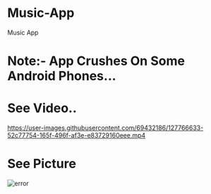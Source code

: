 # Music-App
Music App



# Note:- App Crushes On Some Android Phones...

# See Video..

https://user-images.githubusercontent.com/69432186/127766633-52c77754-165f-496f-af3e-e83729160eee.mp4






# See Picture 
![error](https://user-images.githubusercontent.com/69432186/127766497-b6e2f2c8-d543-4878-92eb-07c336977e75.PNG)


